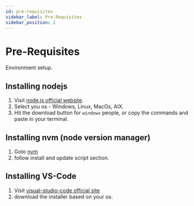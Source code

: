 ```yaml
---
id: pre-requisites
sidebar_label: Pre-Requisites
sidebar_position: 2
---
```


# Pre-Requisites

Environment setup.

## Installing nodejs

1. Visit [node.js official website](https://nodejs.org/en/download).
2. Select you os - Windows, Linux, MacOs, AIX.
3. Hit the download button for `windows` people, or copy the commands and paste in your terminal.

## Installing nvm (node version manager)

1. Goto [nvm](https://github.com/nvm-sh/nvm?tab=readme-ov-file#install--update-script)
2. follow install and update script section.

## Installing VS-Code

1. Visit [visual-studio-code official site](https://code.visualstudio.com/Download)
2. download the installer based on your os.
